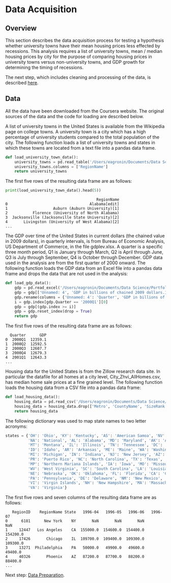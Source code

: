 # Data Acquisition

## Overview
This section describes the data acquisition process for testing a hypothesis whether university towns have their mean housing prices less effected by recessions.  This analysis requires a list of university towns, mean / median housing prices by city for the purpose of comparing housing prices in university towns versus non-university towns, and GDP growth for determining the timing of recessions.

The next step, which includes cleaning and processing of the data, is described [here](https://eagronin.github.io/university-towns-prepare/).

## Data 
All the data have been downloaded from the Coursera website. The original sources of the data and the code for loading are described below.

A list of university towns in the United States is available from the Wikipedia page on college towns.  A university town is a city which has a high percentage of university students compared to the total population of the city.  The following function loads a list of university towns and states in which these towns are located from a text file into a pandas data frame.

```python
def load_university_town_data():
    university_towns = pd.read_table('/Users/eagronin/Documents/Data Science/Portfolio/Project Data/university_towns.txt', header = None)
    university_towns.columns = ['RegionName']
    return university_towns
```

The first five rows of the resulting data frame are as follows:

```python 
print(load_university_town_data().head(5))
```
```
                                        RegionName
0                                    Alabama[edit]
1                    Auburn (Auburn University)[1]
2           Florence (University of North Alabama)
3  Jacksonville (Jacksonville State University)[2]
4       Livingston (University of West Alabama)[2]
...
```

The GDP over time of the United States in current dollars (the chained value in 2009 dollars), in quarterly intervals, is from Bureau of Economic Analysis, US Department of Commerce,  in the file gdplev.xlsx. 
A quarter is a specific three month period, Q1 is January through March, Q2 is April through June, 
Q3 is July through September, Q4 is October through December.
GDP data used in the analysis are from the first quarter of 2000 onward.  The following function loads the GDP data from an Excel file into a pandas data frame and drops the data that are not used in the analysis:  

```python
def load_gdp_data():
    gdp = pd.read_excel('/Users/eagronin/Documents/Data Science/Portfolio/Project Data/gdplev.xlsx', skiprows = 5)
    gdp = gdp[['Unnamed: 4', 'GDP in billions of chained 2009 dollars.1']]
    gdp.rename(columns = {'Unnamed: 4': 'Quarter', 'GDP in billions of chained 2009 dollars.1': 'GDP'}, inplace = True)
    i = gdp.index[gdp.Quarter == '2000Q1'][0]
    gdp = gdp[(gdp.index >= i)]
    gdp = gdp.reset_index(drop = True)
    return gdp
```

The first five rows of the resulting data frame are as follows:

```
  Quarter      GDP
0  2000Q1  12359.1
1  2000Q2  12592.5
2  2000Q3  12607.7
3  2000Q4  12679.3
4  2001Q1  12643.3
...
```

Housing data for the United States is from the Zillow research data site.  In particular the datafile for all homes at a city level, City_Zhvi_AllHomes.csv, has median home sale prices at a fine grained level.  The following function loads the housing data from a CSV file into a pandas data frame:

```python
def load_housing_data():
    housing_data = pd.read_csv('/Users/eagronin/Documents/Data Science/Portfolio/Project Data/City_Zhvi_AllHomes.csv', header = 0)
    housing_data = housing_data.drop(['Metro', 'CountyName', 'SizeRank'], axis = 1)
    return housing_data
```

The following dictionary was used to map state names to two letter acronyms:

```python
states = {'OH': 'Ohio', 'KY': 'Kentucky', 'AS': 'American Samoa', 'NV': 'Nevada', 'WY': 'Wyoming', 
          'NA': 'National', 'AL': 'Alabama', 'MD': 'Maryland', 'AK': 'Alaska', 'UT': 'Utah', 'OR': 'Oregon', 
          'MT': 'Montana', 'IL': 'Illinois', 'TN': 'Tennessee', 'DC': 'District of Columbia', 'VT': 'Vermont', 
          'ID': 'Idaho', 'AR': 'Arkansas', 'ME': 'Maine', 'WA': 'Washington', 'HI': 'Hawaii', 'WI': 'Wisconsin', 
          'MI': 'Michigan', 'IN': 'Indiana', 'NJ': 'New Jersey', 'AZ': 'Arizona', 'GU': 'Guam', 'MS': 'Mississippi', 
          'PR': 'Puerto Rico', 'NC': 'North Carolina', 'TX': 'Texas', 'SD': 'South Dakota', 
          'MP': 'Northern Mariana Islands', 'IA': 'Iowa', 'MO': 'Missouri', 'CT': 'Connecticut', 
          'WV': 'West Virginia', 'SC': 'South Carolina', 'LA': 'Louisiana', 'KS': 'Kansas', 'NY': 'New York', 
          'NE': 'Nebraska', 'OK': 'Oklahoma', 'FL': 'Florida', 'CA': 'California', 'CO': 'Colorado', 
          'PA': 'Pennsylvania', 'DE': 'Delaware', 'NM': 'New Mexico', 'RI': 'Rhode Island', 'MN': 'Minnesota', 
          'VI': 'Virgin Islands', 'NH': 'New Hampshire', 'MA': 'Massachusetts', 'GA': 'Georgia', 'ND': 'North Dakota', 
          'VA': 'Virginia'}
```

The first five rows and seven columns of the resulting data frame are as follows:

```
   RegionID    RegionName State   1996-04   1996-05   1996-06   1996-07
0      6181      New York    NY       NaN       NaN       NaN       NaN
1     12447   Los Angeles    CA  155000.0  154600.0  154400.0  154200.0
2     17426       Chicago    IL  109700.0  109400.0  109300.0  109300.0
3     13271  Philadelphia    PA   50000.0   49900.0   49600.0   49400.0
4     40326       Phoenix    AZ   87200.0   87700.0   88200.0   88400.0
...
```

Next step:  [Data Preparation](https://eagronin.github.io/university-towns-prepare/).
